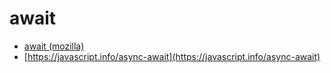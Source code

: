 # await

- [await (mozilla)](https://developer.mozilla.org/en-US/docs/Web/JavaScript/Reference/Operators/await)
- [https://javascript.info/async-await](https://javascript.info/async-await)
